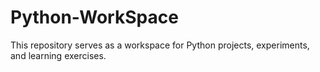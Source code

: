 # Python-WorkSpace
This repository serves as a workspace for Python projects, experiments, and learning exercises.
